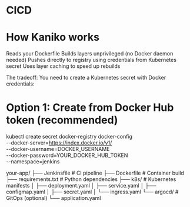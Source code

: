 # CICD

# How Kaniko works
Reads your Dockerfile
Builds layers unprivileged (no Docker daemon needed)
Pushes directly to registry using credentials from Kubernetes secret
Uses layer caching to speed up rebuilds

The tradeoff: You need to create a Kubernetes secret with Docker credentials:

# Option 1: Create from Docker Hub token (recommended)
kubectl create secret docker-registry docker-config \
  --docker-server=https://index.docker.io/v1/ \
  --docker-username=DOCKER_USERNAME \
  --docker-password=YOUR_DOCKER_HUB_TOKEN \
  --namespace=jenkins

your-app/
├── Jenkinsfile              # CI pipeline
├── Dockerfile               # Container build
├── requirements.txt         # Python dependencies
├── k8s/                     # Kubernetes manifests
│   ├── deployment.yaml
│   ├── service.yaml
│   ├── configmap.yaml
│   ├── secret.yaml
│   └── ingress.yaml
└── argocd/                  # GitOps (optional)
    └── application.yaml
